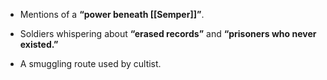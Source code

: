 - Mentions of a **“power beneath [[Semper]]”**.
    
- Soldiers whispering about **“erased records”** and **“prisoners who never existed.”**
    
- A smuggling route used by cultist.